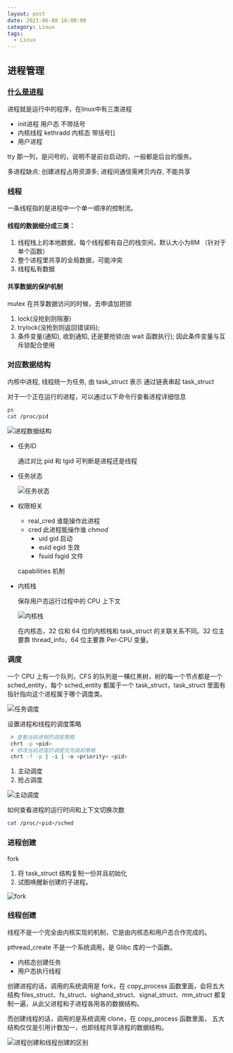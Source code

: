 ```yaml
---
layout: post
date: 2021-06-08 16:00:00
category: Linux
tags:
  - Linux
---
```


## 进程管理

### [什么是进程](https://www.ruanyifeng.com/blog/2013/04/processes_and_threads.html)

进程就是运行中的程序，在linux中有三类进程

- init进程 用户态 不带括号
- 内核线程 kethradd 内核态 带括号[]
- 用户进程 

tty 那一列，是问号的，说明不是前台启动的，一般都是后台的服务。

多进程缺点:  创建进程占用资源多; 进程间通信需拷贝内存, 不能共享

### 线程

 一条线程指的是进程中一个单一顺序的控制流。

#### 线程的数据细分成三类：

1. 线程栈上的本地数据，每个线程都有自己的栈空间，默认大小为8M （针对于单个函数）
2. 整个进程里共享的全局数据，可能冲突
3. 线程私有数据

#### 共享数据的保护机制

mutex 在共享数据访问的时候，去申请加把锁

1.  lock(没抢到则阻塞)
2.  trylock(没抢到则返回错误码); 
3.  条件变量(通知), 收到通知, 还是要抢锁(由 wait 函数执行); 因此条件变量与互斥锁配合使用   



### 对应数据结构

内核中进程, 线程统一为任务, 由 task_struct 表示  通过链表串起 task_struct

对于一个正在运行的进程，可以通过以下命令行查看进程详细信息

```bash
ps 
cat /proc/pid
```

 ![进程数据结构](https://run-dream.github.io/img/post/linux-process-struct.jpeg)

- 任务ID 

  通过对比 pid 和 tgid 可判断是进程还是线程

- 任务状态

   ![任务状态](https://run-dream.github.io/img/post/linux_process_status.jpeg)

- 权限相关

  - real_cred 谁能操作此进程
  - cred  此进程能操作谁 *chmod*  
    - uid gid 启动
    - euid egid 生效
    - fsuid fsgid 文件

  capabilities 机制 

- 内核栈

  保存用户态运行过程中的 CPU 上下文

  ![内核栈](https://run-dream.github.io/img/post/linux-thread-info.jpeg)

  在内核态，32 位和 64 位的内核栈和 task_struct 的关联关系不同。32 位主要靠 thread_info，64 位主要靠 Per-CPU 变量。



### 调度

一个 CPU 上有一个队列，CFS 的队列是一棵红黑树，树的每一个节点都是一个 sched_entity，每个 sched_entity 都属于一个 task_struct，task_struct 里面有指针指向这个进程属于哪个调度类。

![任务调度](https://run-dream.github.io/img/post/linux-sched-struct.jpeg)

设置进程和线程的调度策略

```bash
 # 查看当前进程的调度策略
 chrt -p <pid>
 # 修改当前进度的调度优先级和策略
 chrt -f -p | -i | -o <priority> <pid>
```

1. 主动调度
2. 抢占调度

![主动调度](https://run-dream.github.io/img/post/linux-process-sched.png)

如何查看进程的运行时间和上下文切换次数

```bash
cat /proc/<pid>/sched
```



### 进程创建

fork

1. 将 task_struct 结构复制一份并且初始化
2. 试图唤醒新创建的子进程。

![fork](https://run-dream.github.io/img/post/linux-process-create.jpeg)



### 线程创建

线程不是一个完全由内核实现的机制，它是由内核态和用户态合作完成的。

pthread_create 不是一个系统调用，是 Glibc 库的一个函数。

- 内核态创建任务
- 用户态执行线程

创建进程的话，调用的系统调用是 fork，在 copy_process 函数里面，会将五大结构 files_struct、fs_struct、sighand_struct、signal_struct、mm_struct 都复制一遍，从此父进程和子进程各用各的数据结构。

而创建线程的话，调用的是系统调用 clone，在 copy_process 函数里面， 五大结构仅仅是引用计数加一，也即线程共享进程的数据结构。

![进程创建和线程创建的区别](https://run-dream.github.io/img/post/linux-thread-create.webp)